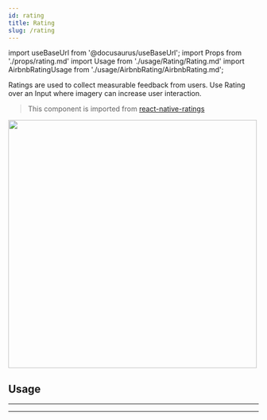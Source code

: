 ```yaml
---
id: rating
title: Rating
slug: /rating
---
```


import useBaseUrl from '@docusaurus/useBaseUrl';
import Props from './props/rating.md'
import Usage from './usage/Rating/Rating.md'
import AirbnbRatingUsage from './usage/AirbnbRating/AirbnbRating.md';

Ratings are used to collect measurable feedback from users. Use Rating over an
Input where imagery can increase user interaction.

> This component is imported from [react-native-ratings](https://github.com/Monte9/react-native-ratings)

<img src="https://raw.githubusercontent.com/Monte9/react-native-ratings/master/resources/airbnb_ratings.gif" width="500" />

## Usage

<Usage />
<AirbnbRatingUsage />

---

<Props />

---
